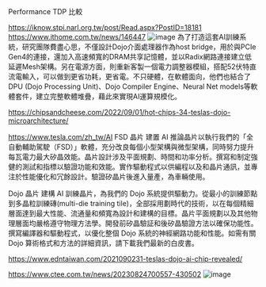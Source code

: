 Performance TDP 比較

https://iknow.stpi.narl.org.tw/post/Read.aspx?PostID=18181
https://www.ithome.com.tw/news/146447
![image](https://github.com/mrbig0503/AI_Search/assets/14293811/2d525e0a-9af5-4500-b81f-7b788feecc47)
為了打造這套AI訓練系統，研究團隊費盡心思，不僅設計Dojo介面處理器作為host bridge，用於與PCIe Gen4的連接，還加入高速頻寬的DRAM共享記憶體，並以Radix網路連接建立低延遲Mesh架構。另在電源方面，則重新客製一個電力調整器模組，搭配52伏特直流電輸入，可以做到更省功耗，更省電。不只硬體，在軟體面向，他們也結合了DPU (Dojo Processing Unit)、Dojo Compiler Engine、Neural Net models等軟體套件，建立完整軟體堆疊，藉此來實現AI運算規模化。

https://chipsandcheese.com/2022/09/01/hot-chips-34-teslas-dojo-microarchitecture/

https://www.tesla.com/zh_tw/AI
FSD 晶片
建置 AI 推論晶片以執行我們的「全自動輔助駕駛（FSD）」軟體，充分改良每個小型架構與微型架構，同時努力提升每瓦電力最大矽晶效能。晶片設計涉及平面規劃、時間和功率分析。撰寫和制定強健的測試和指標以驗證功能和效能。實作驅動程式以供編程以及和晶片通訊，並專注於性能優化和冗餘設計。驗證矽晶片後進入量產，為車輛使用。

Dojo 晶片
建構 AI 訓練晶片，為我們的 Dojo 系統提供驅動力。從最小的訓練節點到多晶粒訓練磚(multi-die training tile)，全部採用劃時代的技術，以在每個精細層面達到最大性能、流通量和頻寬為設計和建構的目標。晶片平面規劃以及其他物理層面均嚴格遵守物理方法學。開發前矽晶驗証和後矽晶驗證方法以確保功能性。撰寫編譯器和驅動程式，以優化整個 Dojo 系統的神經網路功能和性能。如需有關 Dojo 算術格式和方法的詳細資訊，請下載我們最新的白皮書。


https://www.edntaiwan.com/2021090231-teslas-dojo-ai-chip-revealed/

https://www.ctee.com.tw/news/20230824700557-430502
![image](https://github.com/mrbig0503/AI_Search/assets/14293811/5b15ba51-c016-4b74-a30d-47695e43647f)
